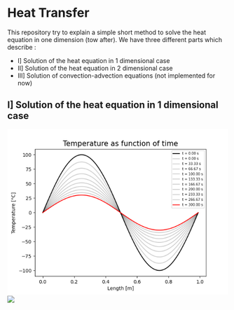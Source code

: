 # Heat Transfer
This repository try to explain a simple short method to solve the heat equation in one dimension (tow after). We have three different parts which describe :

+ I] Solution of the heat equation in 1 dimensional case
+ II] Solution of the heat equation in 2 dimensional case
+ III] Solution of convection-advection equations (not implemented for now)

## I] Solution of the heat equation in 1 dimensional case


![](im/alu_1D.png)
![](movies/1D_alu.gif)




